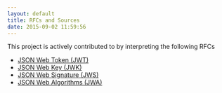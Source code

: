 ```yaml
---
layout: default
title: RFCs and Sources
date: 2015-09-02 11:59:56
---
```


This project is actively contributed to by interpreting the following RFCs

- [JSON Web Token (JWT)](https://tools.ietf.org/html/rfc7519)
- [JSON Web Key (JWK)](https://tools.ietf.org/html/rfc7517)
- [JSON Web Signature (JWS)](https://tools.ietf.org/html/rfc7515)
- [JSON Web Algorithms (JWA)](https://tools.ietf.org/html/rfc7518)